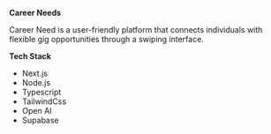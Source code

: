 **Career Needs**

Career Need is a user-friendly platform that connects individuals with flexible gig opportunities through a swiping interface.

**Tech Stack**

- Next.js
- Node.js
- Typescript
- TailwindCss
- Open AI
- Supabase
